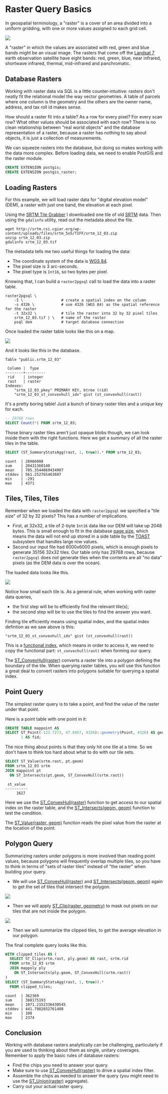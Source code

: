 # Raster Query Basics

In geospatial terminology, a "raster" is a cover of an area divided into a uniform gridding, with one or more values assigned to each grid cell. 

![](raster_dataset.jpg)

A "raster" in which the values are associated with red, green and blue bands might be an visual image. The rasters that come off the [Landsat 7](https://www.usgs.gov/landsat-missions/landsat-7) earth observation satellite have eight bands: red, green, blue, near infrared, shortwave infrared, thermal, mid-infrared and panchromatic. 

## Database Rasters

Working with raster data via SQL is a little counter-intuitive: rasters don't neatly fit the relational model the way vector geometries. A table of parcels where one column is the geometry and the others are the owner name, address, and tax roll id makes sense.

How should a raster fit into a table? As a row for every pixel? For every scan row? What other values should be associated with each row? There is no clean relationship between "real world objects" and the database representation of a raster, because a raster has nothing to say about objects, it is just a collection of measurements.

We can squeeze rasters into the database, but doing so makes working with the data more complex. Before loading data, we need to enable PostGIS and the raster module.

```sql
CREATE EXTENSION postgis;
CREATE EXTENSION postgis_raster;
```

## Loading Rasters

For this example, we will load raster data for "digital elevation model" (DEM), a raster with just one band, the elevation at each pixel.

Using the [SRTM Tile Grabber](https://dwtkns.com/srtm/) I downloaded one tile of old [SRTM](https://www2.jpl.nasa.gov/srtm/) data. Then using the `gdalinfo` utility, read out the metadata about the file.

``` 
wget http://srtm.csi.cgiar.org/wp-content/uploads/files/srtm_5x5/TIFF/srtm_12_03.zip
unzip srtm_12_03.zip
gdalinfo srtm_12_03.tif
```

The metadata tells me two useful things for loading the data:

* The coordinate system of the data is [WGS 84](https://epsg.io/4326). 
* The pixel size is 3 arc-seconds.
* The pixel type is `Int16`, so two bytes per pixel.

Knowing that, I can build a `raster2pgsql` call to load the data into a raster table.

```
raster2pgsql \
    -I \                 # create a spatial index on the column
    -s 4326 \            # use 4326 (WGS 84) as the spatial reference for the raster
    -t 32x32 \           # tile the raster into 32 by 32 pixel tiles
    srtm_12_03.tif | \   # name of the raster
    psql dem             # target database connection
```

Once loaded the raster table looks like this on a map.

![](dem_basics_1.jpg)

And it looks like this in the database.

```
Table "public.srtm_12_03"

 Column |  Type   
--------+---------
 rid    | integer 
 rast   | raster  
Indexes:
    "srtm_12_03_pkey" PRIMARY KEY, btree (rid)
    "srtm_12_03_st_convexhull_idx" gist (st_convexhull(rast))
```

It's a pretty boring table! Just a bunch of binary raster tiles and a unique key for each.

```sql
-- 29768 rows
SELECT Count(*) FROM srtm_12_03;
```

Those binary raster tiles aren't just opaque blobs though, we can look inside them with the right functions. Here we get a summary of all the raster tiles in the table.

```sql
SELECT (ST_SummaryStatsAgg(rast, 1, true)).* FROM srtm_12_03;
```

```
count  | 28966088
sum    | 20431360140
mean   | 705.3544869434907
stddev | 561.252765463607
min    | -291
max    | 4371
```

## Tiles, Tiles, Tiles

Remember when we loaded the data with `raster2pgsql` we specified a "tile size" of 32 by 32 pixels? This has a number of implications.

* First, at 32x32, a tile of 2-byte `Int16` data like our DEM will take up 2048 bytes. This is small enough to fit in the database [page size](https://www.postgresql.org/docs/current/storage-page-layout.html), which means the data will not end up stored in a side table by the [TOAST](https://www.postgresql.org/docs/current/storage-toast.html) subsystem that handles large row values.
* Second our input file had 6000x6000 pixels, which is enough pixels to generate 35156 32x32 tiles. Our table only has 29768 rows, because `raster2pgsql` does not generate tiles when the contents are all "no data" pixels (as the DEM data is over the ocean).

The loaded data looks like this. 

![](dem_basics_3.jpg)

Notice how small each tile is. As a general rule, when working with raster data queries,

* the first step will be to efficiently find the relevant tile(s);
* the second step will be to use the tiles to find the answer you want.

Finding tile efficiently means using spatial index, and the spatial index defintion as we saw above is this:

```
"srtm_12_03_st_convexhull_idx" gist (st_convexhull(rast))
```

This is a [functional index](https://www.postgresql.org/docs/current/indexes-expressional.html), which means in order to access it, we need to copy the functional part: `st_convechull(rast)` when forming our query. 

The [ST_ConvexHull(raster)](https://postgis.net/docs/RT_ST_ConvexHull.html) converts a raster tile into a polygon defining the boundary of the tile. When querying raster tables, you will use this function a great deal to convert rasters into polygons suitable for querying a spatial index.

## Point Query

The simplest raster query is to take a point, and find the value of the raster under that point. 

Here is a point table with one point in it:

```sql
CREATE TABLE mappoint AS 
SELECT ST_Point(-123.7273, 47.8467, 4326)::geometry(Point, 4326) AS geom, 
       1 AS fid;
```

The nice thing about points is that they only hit one tile at a time. So we don't have to think too hard about what to do with our tile sets.

```sql
SELECT ST_Value(srtm.rast, pt.geom) 
FROM srtm_12_03 srtm
JOIN mappoint pt
  ON ST_Intersects(pt.geom, ST_ConvexHull(srtm.rast))
```

```
 st_value 
----------
     1627
```

Here we use the [ST_ConvexHull(raster)](https://postgis.net/docs/RT_ST_ConvexHull.html) function to get access to our spatial index on the raster table, and the [ST_Intersects(geom, geom)](https://postgis.net/docs/ST_Intersects.html) function to test the condition.

The [ST_Value(raster, geom)](https://postgis.net/docs/RT_ST_Value.html) function reads the pixel value from the raster at the location of the point.

## Polygon Query

Summarizing rasters under polygons is more involved than reading point values, because polygons will frequently overlap multiple tiles, so you have to think in terms of "sets of raster tiles" instead of "the raster" when building your query.

* We will use [ST_ConvexHull(raster)](https://postgis.net/docs/RT_ST_ConvexHull.html) and [ST_Intersects(geom, geom)](https://postgis.net/docs/ST_Intersects.html) again to get the set of tiles that intersect the polygon.

![](dem_basics_4.jpg)

* Then we will apply [ST_Clip(raster, geometry)](https://postgis.net/docs/RT_ST_Clip.html) to mask out pixels on our tiles that are not inside the polygon.

![](dem_basics_5.jpg)

* Then we will summarize the clipped tiles, to get the average elevation in our polygon.

The final complete query looks like this.

```sql
WITH clipped_tiles AS (
  SELECT ST_Clip(srtm.rast, ply.geom) AS rast, srtm.rid
  FROM srtm_12_03 srtm
  JOIN mappoly ply
    ON ST_Intersects(ply.geom, ST_ConvexHull(srtm.rast))
)
SELECT (ST_SummaryStatsAgg(rast, 1, true)).* 
  FROM clipped_tiles;
```

```
count  | 362369
sum    | 388175193
mean   | 1071.2152336430545
stddev | 441.7982032761408
min    | 108
max    | 2374
```

## Conclusion

Working with database rasters analytically can be challenging, particularly if you are used to thinking about them as single, unitary coverages. Remember to apply the basic rules of database rasters:

* Find the chips you need to answer your query.
* Make sure to use [ST_ConvexHull(raster)](https://postgis.net/docs/RT_ST_ConvexHull.html) to drive a spatial index filter.
* Assemble the chips as needed to answer the query (you might need to use the [ST_Union(raster)](https://postgis.net/docs/RT_ST_Union.html) aggregate).
* Carry out your actual raster query.

